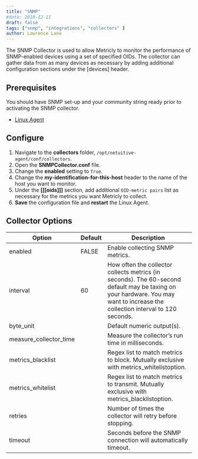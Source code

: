 ```yaml
---
title: "SNMP"
#date: 2018-12-11
draft: false
tags: ["snmp", "integrations", "collectors" ]
author: Lawrence Lane
---
```


The SNMP Collector is used to allow Metricly to monitor the performance of SNMP-enabled devices using a set of specified OIDs. The collector can gather data from as many devices as necessary by adding additional configuration sections under the [devices] header.

## Prerequisites
You should have SNMP set-up and your community string ready prior to activating the SNMP collector.

- [Linux Agent][1]

## Configure

1. Navigate to the **collectors** folder, `/opt/netuitive-agent/conf/collectors`.
2. Open the **SNMPCollector.conf** file.
3. Change the **enabled** setting to `True`.
4. Change the **my-identification-for-this-host** header to the name of the host you want to monitor.
5. Under the **[[[oids]]]** section, add additional `OID-metric pairs` list as necessary for the metrics you want Metricly to collect.
6. **Save** the configuration file and **restart** the Linux Agent.

## Collector Options

| Option                 | Default | Description                                                                                                                                                                   |
|------------------------|---------|-------------------------------------------------------------------------------------------------------------------------------------------------------------------------------|
| enabled                | FALSE   | Enable collecting SNMP metrics.                                                                                                                                               |
| interval               | 60      | How often the collector collects metrics (in seconds). The 60-second default may be taxing on your hardware. You may want to increase the collection interval to 120 seconds. |
| byte_unit              |         | Default numeric output(s).                                                                                                                                                    |
| measure_collector_time |         | Measure the collector’s run time in milliseconds.                                                                                                                             |
| metrics_blacklist      |         | Regex list to match metrics to block. Mutually exclusive with metrics_whitelistoption.                                                                                        |
| metrics_whitelist      |         | Regex list to match metrics to transmit. Mutually exclusive with metrics_blacklistoption.                                                                                     |
| retries                |         | Number of times the collector will retry before stopping.                                                                                                                     |
| timeout                |         | Seconds before the SNMP connection will automatically timeout.                                                                                                                |



[1]: /integrations/agents/linux-agent
